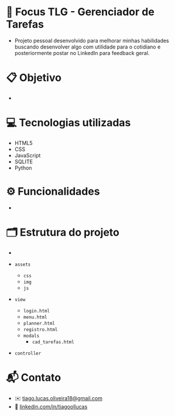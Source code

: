 # 🧾 Focus TLG - Gerenciador de Tarefas
- Projeto pessoal desenvolvido para melhorar minhas habilidades buscando desenvolver algo com utilidade para o cotidiano e posteriormente postar no LinkedIn para feedback geral.

# 📋 Objetivo
- 

# 💻 Tecnologias utilizadas
- HTML5
- CSS
- JavaScript
- SQLITE
- Python

# ⚙️ Funcionalidades
- 

# 🗂 Estrutura do projeto
- 

- `assets`
   - `css`
   - `img`
   - `js`
- `view`
  - `login.html`
  - `menu.html`
  - `planner.html`
  - `registro.html`
  - `modals`
      - `cad_tarefas.html`
- `controller`

# 📬 Contato
- ✉️ tiago.lucas.oliveira18@gmail.com  
- 🔗 [linkedin.com/in/tiagoollucas](https://linkedin.com/in/tiagoollucas)
